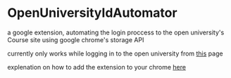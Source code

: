# OpenUniversityIdAutomator
a google extension, automating the login proccess to the open university's Course site
using google chrome's storage API

currently only works while logging in to the open university from [this](https://sso.apps.openu.ac.il/login?T_PLACE=https://opal.openu.ac.il/auth/ouilsso/redirect2.php?urltogo=https://opal.openu.ac.il/) page

explenation on how to add the extension to your chrome [here](https://developer.chrome.com/docs/extensions/mv3/getstarted/development-basics/#load-unpacked)

